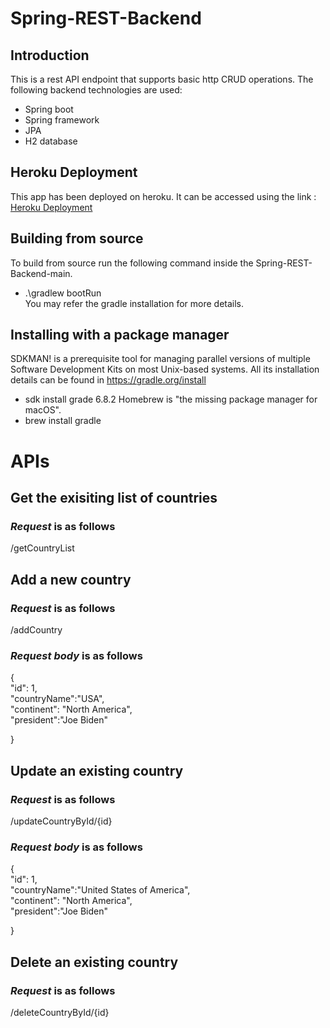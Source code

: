 # Spring-REST-Backend

## Introduction
This is a rest API endpoint that supports basic http CRUD operations. The following backend technologies are used:
* Spring boot
* Spring framework
* JPA 
* H2 database

## Heroku Deployment

This app has been deployed on heroku. It can be accessed using the link : [Heroku Deployment](https://springboot-api-server.herokuapp.com/rest/v2)

## Building from source
To build from source run the following command inside the Spring-REST-Backend-main.  
* .\gradlew bootRun  
You may refer the gradle installation for more details.

## Installing with a package manager
SDKMAN! is a prerequisite tool for managing parallel versions of multiple Software Development Kits on most Unix-based systems. All its installation details can be found in https://gradle.org/install
* sdk install grade 6.8.2
Homebrew is "the missing package manager for macOS".
* brew install gradle


# APIs

## Get the exisiting list of countries
### _Request_ is as follows
/getCountryList

## Add a new country
### _Request_ is as follows
/addCountry

### _Request body_ is as follows
{  
    "id": 1,  
    "countryName":"USA",  
    "continent": "North America",  
    "president":"Joe Biden"  

}

## Update an existing country
### _Request_ is as follows
/updateCountryById/{id}

### _Request body_ is as follows
{  
    "id": 1,  
    "countryName":"United States of America",  
    "continent": "North America",  
    "president":"Joe Biden"  

}

## Delete an existing country
### _Request_ is as follows
/deleteCountryById/{id}


